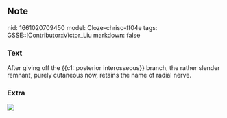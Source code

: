 ## Note
nid: 1661020709450
model: Cloze-chrisc-ff04e
tags: GSSE::!Contributor::Victor_Liu
markdown: false

### Text
After giving off the {{c1::posterior interosseous}} branch, the rather slender remnant, purely cutaneous now, retains the name of radial nerve.

### Extra
<img src="paste-7a854b2adf10cc5506594a2ad78a77bb5f5abe3c.jpg">

